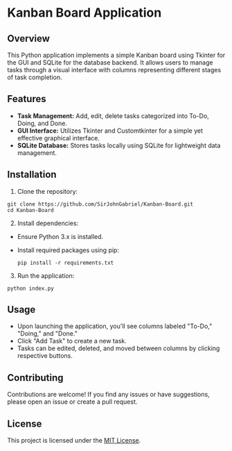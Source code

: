 # Kanban Board Application

## Overview
This Python application implements a simple Kanban board using Tkinter for the GUI and SQLite for the database backend. It allows users to manage tasks through a visual interface with columns representing different stages of task completion.

## Features
- **Task Management:** Add, edit, delete tasks categorized into To-Do, Doing, and Done.
- **GUI Interface:** Utilizes Tkinter and Customtkinter for a simple yet effective graphical interface.
- **SQLite Database:** Stores tasks locally using SQLite for lightweight data management.

## Installation
1. Clone the repository:

  ```
  git clone https://github.com/SirJohnGabriel/Kanban-Board.git
  cd Kanban-Board
  ```

2. Install dependencies:
- Ensure Python 3.x is installed.
- Install required packages using pip:

  ```
  pip install -r requirements.txt
  ```
  
3. Run the application:

  ```
  python index.py
  ```

## Usage
- Upon launching the application, you'll see columns labeled "To-Do," "Doing," and "Done."
- Click "Add Task" to create a new task.
- Tasks can be edited, deleted, and moved between columns by clicking respective buttons.

## Contributing
Contributions are welcome! If you find any issues or have suggestions, please open an issue or create a pull request.

## License
This project is licensed under the [MIT License](LICENSE).
